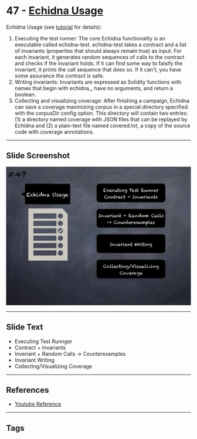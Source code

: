 
# 47 - [Echidna Usage](./Echidna%20Usage.md)

Echidna Usage (see [tutorial](https://github.com/crytic/building-secure-contracts/tree/master/program-analysis/echidna#echidna-tutorial) for details):

1. Executing the test runner: The core Echidna functionality is an executable called echidna-test. echidna-test takes a contract and a list of invariants (properties that should always remain true) as input. For each invariant, it generates random sequences of calls to the contract and checks if the invariant holds. If it can find some way to falsify the invariant, it prints the call sequence that does so. If it can't, you have some assurance the contract is safe.
2. Writing invariants: Invariants are expressed as Solidity functions with names that begin with echidna_, have no arguments, and return a boolean.
3. Collecting and visualizing coverage: After finishing a campaign, Echidna can save a coverage maximizing corpus in a special directory specified with the corpusDir config option. This directory will contain two entries: (1) a directory named coverage with JSON files that can be replayed by Echidna and (2) a plain-text file named covered.txt, a copy of the source code with coverage annotations.
___
## Slide Screenshot
![047.png](../../images/6.%20Audit%20Techniques%20and%20Tools%20101/047.png)
___
## Slide Text
- Executing Test Runnger
- Contract + Invariants
- Inveriant + Random Calls -> Counterexamples
- Invariant Writing
- Collecting/Visualizing Coverage
___
## References
- [Youtube Reference](https://youtu.be/QmD2bJUe140?t=297)
___
## Tags
